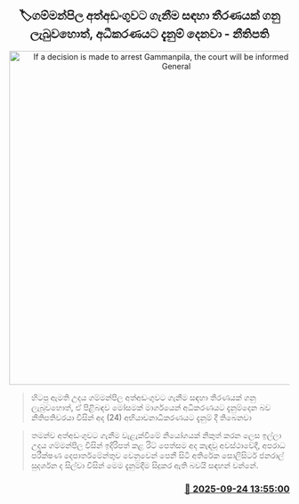 <p align='center'><b><h2 align='center' title='If a decision is made to arrest Gammanpila, the court will be informed - Attorney General'>🏷ගම්මන්පිල අත්අඩංගුවට ගැනීම සඳහා තීරණයක් ගනු ලැබුවහොත්, අධීකරණයට දැනුම් දෙනවා - නීතිපති</h2></b></p>
<p align='center'><img src='https://helakuru.sgp1.cdn.digitaloceanspaces.com/esana/images/lib/udaya-gammanpila-1[1].jpg' width='600' alt='If a decision is made to arrest Gammanpila, the court will be informed - Attorney General'></p>

> හිටපු ඇමති උදය ගම්මන්පිල අත්අඩංගුවට ගැනීම සඳහා තීරණයක් ගනු ලැබුවහොත්, ඒ පිළිබඳව මෝසමක් මාර්ගයෙන් අධිකරණයට දැනුම්දෙන බව නීතිපතිවරයා විසින් අද (24) අභියාචනාධිකරණයට දැනුම් දී තිබෙනවා

> තමන්ව අත්අඩංගුවට ගැනීම වැළැක්වීමේ නියෝගයක් නිකුත් කරන ලෙස ඉල්ලා උදය ගම්මන්පිල විසින් ඉදිරිපත් කළ රිට් පෙත්සම අද කැඳවූ අවස්ථාවේදී, අපරාධ පරීක්ෂණ දෙපාර්තමේන්තුව වෙනුවෙන් පෙනී සිටි අතිරේක සොලිසිටර් ජනරාල් සුදර්ශන ද සිල්වා විසින් මෙම දැනුම්දීම සිදුකර ඇති බවයි සඳහන් වන්නේ.



<h3 align='right'><a href='https://www.helakuru.lk/esana/p/113932/'>📅 2025-09-24 13:55:00</a></h3>
